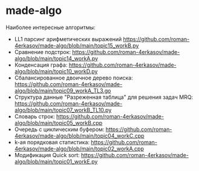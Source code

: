 # made-algo
Наиболее интересные алгоритмы: 
 - LL1 парсинг арифметических выражений https://github.com/roman-4erkasov/made-algo/blob/main/topic15_workB.py
 - Сравнение подстрок: https://github.com/roman-4erkasov/made-algo/blob/main/topic14_workA.py
 - Конденсация графа: https://github.com/roman-4erkasov/made-algo/blob/main/topic10_workD.py
 - Сбалансированное двоичное дерево поиска: https://github.com/roman-4erkasov/made-algo/blob/main/topic09_workA_TL3.go
 - Структура данные "Разреженная таблица" для решения задач MRQ: https://github.com/roman-4erkasov/made-algo/blob/main/topic07_workB_TL10.py
 - Словарь строк: https://github.com/roman-4erkasov/made-algo/blob/main/topic05_workB.cpp
 - Очередь с циклическим буфером: https://github.com/roman-4erkasov/made-algo/blob/main/topic04_workC.cpp
 - k-ая порядковая статистика: https://github.com/roman-4erkasov/made-algo/blob/main/topic02_workA.cpp
 - Модификация Quick sort: https://github.com/roman-4erkasov/made-algo/blob/main/topic01_workE.py
